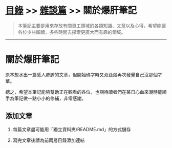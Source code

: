 # [目錄](../../README.md) >> [雜談篇](../README.md) >> 關於爆肝筆記

> 本筆記主要是用來存放有關資工領域的各類知識、文章以及心得，希望能讓各位少些顛頗，多些時間去探索更廣大而有趣的領域。

---

# 關於爆肝筆記

原本想水出一篇感人肺腑的文章，但開始碼字時又双叒叕再次發覺自己沒那個才華。

總之，希望本筆記能夠幫助正在觀看的各位，也期待讀者們在某日心血來潮時能順手為筆記做一點小小的修補，非常感謝。

## 添加文章 

1. 每篇文章盡可能用「獨立資料夾/README.md」的方式儲存

2. 寫完文章後請為前兩層目錄添加連結